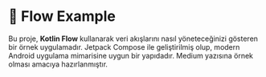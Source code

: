 # 🚀 Flow Example

Bu proje, **Kotlin Flow** kullanarak veri akışlarını nasıl yöneteceğinizi gösteren bir örnek uygulamadır. Jetpack Compose ile geliştirilmiş olup, modern Android uygulama mimarisine uygun bir yapıdadır.
Medium yazısına örnek olması amacıya hazırlanmıştır.
